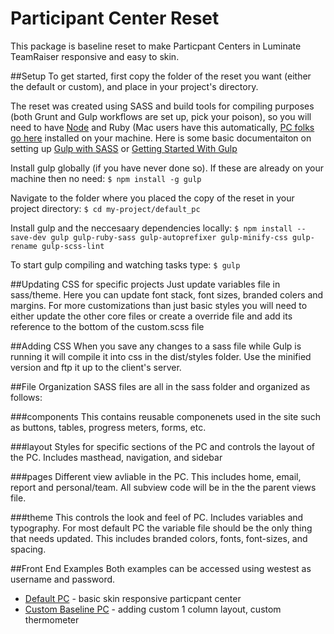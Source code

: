 Participant Center Reset
==============================
This package is baseline reset to make Particpant Centers in Luminate TeamRaiser responsive and easy to skin.


##Setup
To get started, first copy the folder of the reset you want (either the default or custom), and place in your project's directory.
  
The reset was created using SASS and build tools for compiling purposes (both Grunt and Gulp workflows are set up, pick your poison), so you will need to have [Node](https://nodejs.org/en/) and Ruby (Mac users have this automatically, [PC folks go here](https://www.ruby-lang.org/en/documentation/installation/) installed on your machine. Here is some basic documentaiton on setting up [Gulp with SASS](https://travismaynard.com/writing/getting-started-with-gulp) or [Getting Started With Gulp](https://markgoodyear.com/2014/01/getting-started-with-gulp/)

Install gulp globally (if you have never done so). If these are already on your machine then no need:
```$ npm install -g gulp```

Navigate to the folder where you placed the copy of the reset in your project directory:
```$ cd my-project/default_pc```

Install gulp and the neccesaary dependencies locally:
```$ npm install --save-dev gulp gulp-ruby-sass gulp-autoprefixer gulp-minify-css gulp-rename gulp-scss-lint```

To start gulp compiling and watching tasks type:
```$ gulp```

##Updating CSS for specific projects
Just update variables file in sass/theme. Here you can update font stack, font sizes, branded colers and margins. For more customizations than just basic styles you will need to either update the other core files or create a override file and add its reference to the bottom of the custom.scss file

##Adding CSS
When you save any changes to a sass file while Gulp is running it will compile it into css in the dist/styles folder. Use the minified version and ftp it up to the client's server. 


##File Organization
SASS files are all in the sass folder and organized as follows:

###components
This contains reusable componenets used in the site such as buttons, tables, progress meters, forms, etc.

###layout
Styles for specific sections of the PC and controls the layout of the PC. Includes masthead, navigation, and sidebar

###pages
Different view avliable in the PC. This includes home, email, report and personal/team. All subview code will be in the the parent views file.

###theme
This controls the look and feel of PC. Includes variables and typography. For most default PC the variable file should be the only thing that needs updated. This includes branded colors, fonts, font-sizes, and spacing. 



##Front End Examples
 Both examples can be accessed using westest as username and password.
 * [Default PC](http://cdbox.convio.net/site/TR?fr_id=2860&pg=entry) - basic skin responsive particpant center
 * [Custom Baseline PC](http://cdbox.convio.net/site/TR?fr_id=2990&pg=entry) - adding custom 1 column layout, custom thermometer